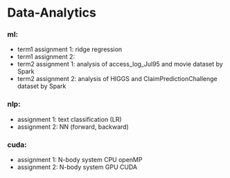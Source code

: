 # Data-Analytics


### ml:

* term1 assignment 1: ridge regression
* term1 assignment 2: 
* term2 assignment 1: analysis of access_log_Jul95 and movie dataset by Spark
* term2 assignment 2: analysis of HIGGS and ClaimPredictionChallenge dataset by Spark

### nlp:

* assignment 1: text classification (LR)
* assignment 2: NN (forward, backward)

### cuda:

* assignment 1: N-body system CPU openMP
* assignment 2: N-body system GPU CUDA


